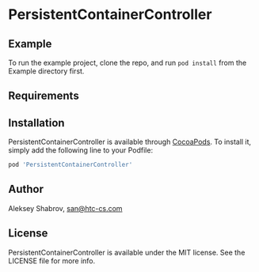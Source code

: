 # PersistentContainerController

## Example

To run the example project, clone the repo, and run `pod install` from the Example directory first.

## Requirements

## Installation

PersistentContainerController is available through [CocoaPods](https://cocoapods.org). To install
it, simply add the following line to your Podfile:

```ruby
pod 'PersistentContainerController'
```

## Author

Aleksey Shabrov, san@htc-cs.com

## License

PersistentContainerController is available under the MIT license. See the LICENSE file for more info.

